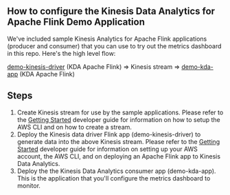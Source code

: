 ## How to configure the  Kinesis Data Analytics for Apache Flink Demo Application

We've included sample Kinesis Analytics for Apache Flink applications (producer and consumer) that you can use to try out the metrics dashboard in this repo. Here's the high level flow:

[demo-kinesis-driver](demo-kinesis-driver/README.md) (KDA Apache Flink) => Kinesis stream => [demo-kda-app](demo-kda-app/README.md) (KDA Apache Flink)

## Steps

1. Create Kinesis stream for use by the sample applications. Please refer to the [Getting Started](https://docs.aws.amazon.com/streams/latest/dev/getting-started.html) developer guide for information on how to setup the AWS CLI and on how to create a stream.
2. Deploy the Kinesis data driver Flink app (demo-kinesis-driver) to generate data into the above Kinesis stream. Please refer to the [Getting Started](https://docs.aws.amazon.com/kinesisanalytics/latest/java/getting-started.html) developer guide for information on setting up your AWS account, the AWS CLI, and on deploying an Apache Flink app to Kinesis Data Analytics.
3. Deploy the the Kinesis Data Analytics consumer app (demo-kda-app). This is the application that you'll configure the metrics dashboard to monitor.